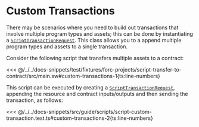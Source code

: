 # Custom Transactions

There may be scenarios where you need to build out transactions that involve multiple program types and assets; this can be done by instantiating a [`ScriptTransactionRequest`](../../api/Providers/ScriptTransactionRequest.md). This class allows you to a append multiple program types and assets to a single transaction.

Consider the following script that transfers multiple assets to a contract:

<<< @/../../docs-snippets/test/fixtures/forc-projects/script-transfer-to-contract/src/main.sw#custom-transactions-1{ts:line-numbers}

This script can be executed by creating a [`ScriptTransactionRequest`](../../api/Providers/ScriptTransactionRequest.md), appending the resource and contract inputs/outputs and then sending the transaction, as follows:

<<< @/../../docs-snippets/src/guide/scripts/script-custom-transaction.test.ts#custom-transactions-2{ts:line-numbers}
